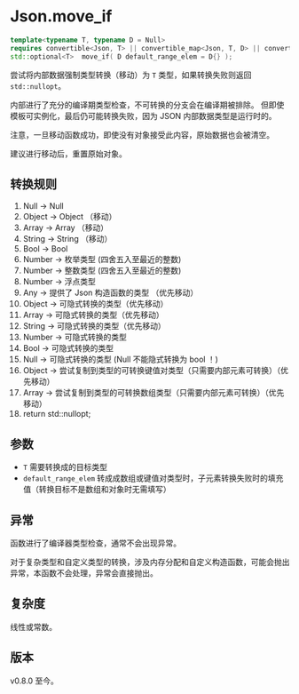 # **Json.move_if**

```cpp
template<typename T, typename D = Null>
requires convertible<Json, T> || convertible_map<Json, T, D> || convertible_array<Json, T, D>
std::optional<T>  move_if( D default_range_elem = D{} );
```

尝试将内部数据强制类型转换（移动）为 `T` 类型，如果转换失败则返回 `std::nullopt`。

内部进行了充分的编译期类型检查，不可转换的分支会在编译期被排除。
但即使模板可实例化，最后仍可能转换失败，因为 JSON 内部数据类型是运行时的。

注意，一旦移动函数成功，即使没有对象接受此内容，原始数据也会被清空。

建议进行移动后，重置原始对象。

## 转换规则

1. Null -> Null
2. Object -> Object （移动）
3. Array -> Array （移动）
4. String -> String （移动）
5. Bool -> Bool
6. Number -> 枚举类型 (四舍五入至最近的整数)
7. Number -> 整数类型 (四舍五入至最近的整数)
8. Number -> 浮点类型
9. Any -> 提供了 Json 构造函数的类型 （优先移动）
10. Object -> 可隐式转换的类型（优先移动）
11. Array -> 可隐式转换的类型（优先移动）
12. String -> 可隐式转换的类型（优先移动）
13. Number -> 可隐式转换的类型
14. Bool -> 可隐式转换的类型
15. Null -> 可隐式转换的类型 (Null 不能隐式转换为 bool ！)
16. Object -> 尝试复制到类型的可转换键值对类型（只需要内部元素可转换）（优先移动）
17. Array -> 尝试复制到类型的可转换数组类型（只需要内部元素可转换）（优先移动）
18. return std::nullopt;

## 参数

- `T` 需要转换成的目标类型
- `default_range_elem` 转成成数组或键值对类型时，子元素转换失败时的填充值（转换目标不是数组和对象时无需填写）

## 异常

函数进行了编译器类型检查，通常不会出现异常。

对于复杂类型和自定义类型的转换，涉及内存分配和自定义构造函数，可能会抛出异常，本函数不会处理，异常会直接抛出。

## 复杂度

线性或常数。

## 版本

v0.8.0 至今。